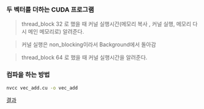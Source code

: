 ### 두 벡터를 더하는 CUDA 프로그램

> thread_block 32 로 했을 때 커널 실행시간(메모리 복사 , 커널 실행, 메모리 다시 메인 메모리로)  알려준다.

> 커널 실행은 non_blocking이라서 Background에서 돌아감

> thread_block 64 로 했을 때 커널 실행시간을 알려준다.

### 컴파을 하는 방법

~~~bash
nvcc vec_add.cu -o vec_add
~~~

[결과](https://www.evernote.com/l/AuGizDjDZfNKQrajYAXRvo1qTRubCfALvIQ)
